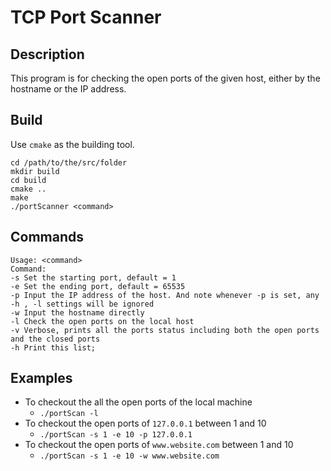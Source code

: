 # TCP Port Scanner

## Description

This program is for checking the open ports of the given host, either by the hostname or the IP address.

## Build

Use `cmake` as the building tool. 

    cd /path/to/the/src/folder
    mkdir build
    cd build
    cmake ..
    make
    ./portScanner <command>

## Commands

    Usage: <command>
    Command:
    -s Set the starting port, default = 1
    -e Set the ending port, default = 65535
    -p Input the IP address of the host. And note whenever -p is set, any -h , -l settings will be ignored
    -w Input the hostname directly
    -l Check the open ports on the local host
    -v Verbose, prints all the ports status including both the open ports and the closed ports
    -h Print this list;

## Examples
* To checkout the all the open ports of the local machine
    * `./portScan -l`
* To checkout the open ports of `127.0.0.1` between 1 and 10
    * `./portScan -s 1 -e 10 -p 127.0.0.1`
* To checkout the open ports of `www.website.com` between 1 and 10
    * `./portScan -s 1 -e 10 -w www.website.com`
